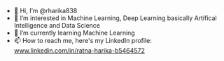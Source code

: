 - 👋 Hi, I’m @rharika838
- 👀 I’m interested in Machine Learning, Deep Learning basically Artifical Intelligence and Data Science
- 🌱 I’m currently learning Machine Learning
- 📫 How to reach me, here's my LinkedIn profile: www.linkedin.com/in/ratna-harika-b5464572

<!---
rharika838/rharika838 is a ✨ special ✨ repository because its `README.md` (this file) appears on your GitHub profile.
You can click the Preview link to take a look at your changes.
--->
